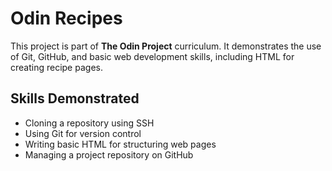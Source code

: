 # Odin Recipes

This project is part of **The Odin Project** curriculum. It demonstrates the use of Git, GitHub, and basic web development skills, including HTML for creating recipe pages.

## Skills Demonstrated
- Cloning a repository using SSH
- Using Git for version control
- Writing basic HTML for structuring web pages
- Managing a project repository on GitHub